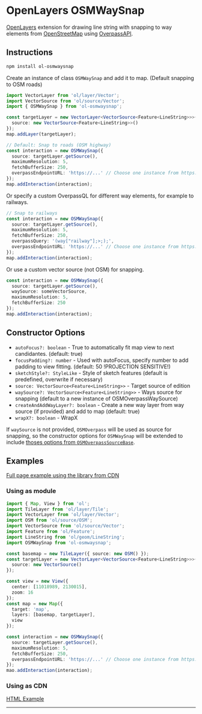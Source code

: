 # OpenLayers OSMWaySnap

[OpenLayers](https://openlayers.org/) extension for drawing line string with snapping to way elements from [OpenStreetMap](https://wiki.openstreetmap.org/wiki/About_OpenStreetMap) using [OverpassAPI](https://wiki.openstreetmap.org/wiki/Overpass_API).

## Instructions

```bash
npm install ol-osmwaysnap
```

Create an instance of class `OSMWaySnap` and add it to map. (Default snapping to OSM roads)

```ts
import VectorLayer from 'ol/layer/Vector';
import VectorSource from 'ol/source/Vector';
import { OSMWaySnap } from 'ol-osmwaysnap';

const targetLayer = new VectorLayer<VectorSource<Feature<LineString>>>({
  source: new VectorSource<Feature<LineString>>()
});
map.addLayer(targetLayer);

// Default: Snap to roads (OSM highway)
const interaction = new OSMWaySnap({
  source: targetLayer.getSource(),
  maximumResolution: 5,
  fetchBufferSize: 250,
  overpassEndpointURL: 'https://...' // Choose one instance from https://wiki.openstreetmap.org/wiki/Overpass_API#Public_Overpass_API_instances
});
map.addInteraction(interaction);
```

Or specify a custom OverpassQL for different way elements, for example to railways.

```ts
// Snap to railways
const interaction = new OSMWaySnap({
  source: targetLayer.getSource(),
  maximumResolution: 5,
  fetchBufferSize: 250,
  overpassQuery: '(way["railway"];>;);',
  overpassEndpointURL: 'https://...' // Choose one instance from https://wiki.openstreetmap.org/wiki/Overpass_API#Public_Overpass_API_instances
});
map.addInteraction(interaction);
```

Or use a custom vector source (not OSM) for snapping.

```ts
const interaction = new OSMWaySnap({
  source: targetLayer.getSource(),
  waySource: someVectorSource,
  maximumResolution: 5,
  fetchBufferSize: 250
});
map.addInteraction(interaction);
```

## Constructor Options

- `autoFocus?: boolean` - True to automatically fit map view to next candidantes. (default: true)
- `focusPadding?: number` - Used with autoFocus, specify number to add padding to view fitting. (default: 50 !PROJECTION SENSITIVE!)
- `sketchStyle?: StyleLike` - Style of sketch features (default is predefined, overwrite if necessary)
- `source: VectorSource<Feature<LineString>>` - Target source of edition
- `waySource?: VectorSource<Feature<LineString>>` - Ways source for snapping (default to a new instance of OSMOverpassWaySource)
- `createAndAddWayLayer?: boolean` - Create a new way layer from way source (if provided) and add to map (default: true)
- `wrapX?: boolean` - WrapX

If `waySource` is not provided, `OSMOverpass` will be used as source for snapping, so the constructor options for `OSMWaySnap` will be extended to include [thoses options from `OSMOverpassSourceBase`](https://github.com/ponlawat-w/ol-osmoverpass#constructor-options).

## Examples

[Full page example using the library from CDN](./examples/index.html)

### Using as module

```ts
import { Map, View } from 'ol';
import TileLayer from 'ol/layer/Tile';
import VectorLayer from 'ol/layer/Vector';
import OSM from 'ol/source/OSM';
import VectorSource from 'ol/source/Vector';
import Feature from 'ol/Feature';
import LineString from 'ol/geom/LineString'; 
import OSMWaySnap from 'ol-osmwaysnap';

const basemap = new TileLayer({ source: new OSM() });
const targetLayer = new VectorLayer<VectorSource<Feature<LineString>>>({
  source: new VectorSource()
});

const view = new View({
  center: [11018989, 2130015],
  zoom: 16
});
const map = new Map({
  target: 'map',
  layers: [basemap, targetLayer],
  view
});

const interaction = new OSMWaySnap({
  source: targetLayer.getSource(),
  maximumResolution: 5,
  fetchBufferSize: 250,
  overpassEndpointURL: 'https://...' // Choose one instance from https://wiki.openstreetmap.org/wiki/Overpass_API#Public_Overpass_API_instances
});
mao.addInteraction(interaction);
```

### Using as CDN

[HTML Example](./examples/index.html)

---
